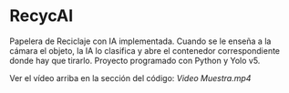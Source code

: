 # RecycAI
Papelera de Reciclaje con IA implementada. Cuando se le enseña a la cámara el objeto, la IA lo clasifica y abre el contenedor correspondiente donde hay que tirarlo. Proyecto programado con Python y Yolo v5.

Ver el vídeo arriba en la sección del código: *Video Muestra.mp4*
